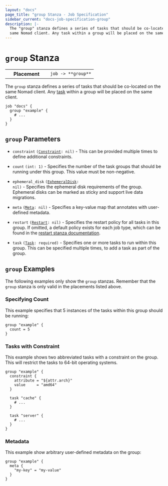 ```yaml
---
layout: "docs"
page_title: "group Stanza - Job Specification"
sidebar_current: "docs-job-specification-group"
description: |-
  The "group" stanza defines a series of tasks that should be co-located on the
  same Nomad client. Any task within a group will be placed on the same client.
---
```


# `group` Stanza

<table class="table table-bordered table-striped">
  <tr>
    <th width="120">Placement</th>
    <td>
      <code>job -> **group**</code>
    </td>
  </tr>
</table>

The `group` stanza defines a series of tasks that should be co-located on the
same Nomad client. Any [task][] within a group will be placed on the same
client.

```hcl
job "docs" {
  group "example" {
    # ...
  }
}
```

## `group` Parameters

- `constraint` <code>([Constraint][]: nil)</code> -
  This can be provided multiple times to define additional constraints.

- `count` `(int: 1)` - Specifies the number of the task groups that should
  be running under this group. This value must be non-negative.

- `ephemeral_disk` <code>([EphemeralDisk][]: nil)</code> - Specifies the
  ephemeral disk requirements of the group. Ephemeral disks can be marked as
  sticky and support live data migrations.

- `meta` <code>([Meta][]: nil)</code> - Specifies a key-value map that annotates
  with user-defined metadata.

- `restart` <code>([Restart][]: nil)</code> - Specifies the restart policy for
  all tasks in this group. If omitted, a default policy exists for each job
  type, which can be found in the [restart stanza documentation][restart].

- `task` <code>([Task][]: required)</code> - Specifies one or more tasks to run
  within this group. This can be specified multiple times, to add a task as part
  of the group.

## `group` Examples

The following examples only show the `group` stanzas. Remember that the
`group` stanza is only valid in the placements listed above.

### Specifying Count

This example specifies that 5 instances of the tasks within this group should be
running:

```hcl
group "example" {
  count = 5
}
```

### Tasks with Constraint

This example shows two abbreviated tasks with a constraint on the group. This
will restrict the tasks to 64-bit operating systems.

```hcl
group "example" {
  constraint {
    attribute = "${attr.arch}"
    value     = "amd64"
  }

  task "cache" {
    # ...
  }

  task "server" {
    # ...
  }
}
```

### Metadata

This example show arbitrary user-defined metadata on the group:

```hcl
group "example" {
  meta {
    "my-key" = "my-value"
  }
}
```

[task]: /docs/job-specification/task.html "Nomad task Job Specification"
[job]: /docs/job-specification/job.html "Nomad job Job Specification"
[constraint]: /docs/job-specification/constraint.html "Nomad constraint Job Specification"
[ephemeraldisk]: /docs/job-specification/ephemeral_disk.html "Nomad ephemeral_disk Job Specification"
[meta]: /docs/job-specification/meta.html "Nomad meta Job Specification"
[restart]: /docs/job-specification/restart.html "Nomad restart Job Specification"
